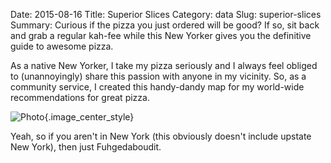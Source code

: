 Date: 2015-08-16
Title: Superior Slices
Category: data
Slug: superior-slices
Summary: Curious if the pizza you just ordered will be good? If so, sit back and grab a regular kah-fee while this New Yorker gives you the definitive guide to awesome pizza.
 
As a native New Yorker, I take my pizza seriously and I always feel obliged to (unannoyingly) share this passion with
anyone in my vicinity. So, as a community service, I created this handy-dandy map for my world-wide recommendations for great pizza.

![Photo]({attach}/assets/data/2015/superior-slices.png){.image_center_style}

Yeah, so if you aren't in New York (this obviously doesn't include upstate New York), then just Fuhgedaboudit.
